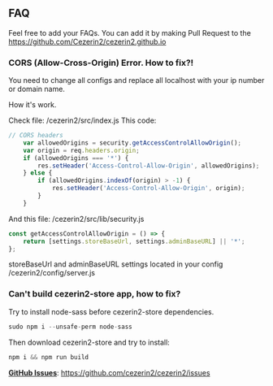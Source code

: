 ## FAQ

Feel free to add your FAQs.
You can add it by making Pull Request to the https://github.com/Cezerin2/cezerin2.github.io

### CORS (Allow-Cross-Origin) Error. How to fix?!

You need to change all configs and replace all localhost with your ip number or domain name.

How it's work.

Check file: /cezerin2/src/index.js
This code:

```javascript
// CORS headers
    var allowedOrigins = security.getAccessControlAllowOrigin();
    var origin = req.headers.origin;
    if (allowedOrigins === '*') {
        res.setHeader('Access-Control-Allow-Origin', allowedOrigins);
    } else {
        if (allowedOrigins.indexOf(origin) > -1) {
            res.setHeader('Access-Control-Allow-Origin', origin);
        }
    }
```    
And this file: /cezerin2/src/lib/security.js

```javascript
const getAccessControlAllowOrigin = () => {
    return [settings.storeBaseUrl, settings.adminBaseURL] || '*';
};
```

storeBaseUrl and adminBaseURL settings located in your config /cezerin2/config/server.js
  

### Can't build cezerin2-store app, how to fix?

Try to install node-sass before cezerin2-store dependencies.

```javascript
sudo npm i --unsafe-perm node-sass
```

Then download cezerin2-store and try to install:
```javascript
npm i && npm run build
```


[**GitHub Issues**](https://github.com/cezerin2/cezerin2/issues): https://github.com/cezerin2/cezerin2/issues
